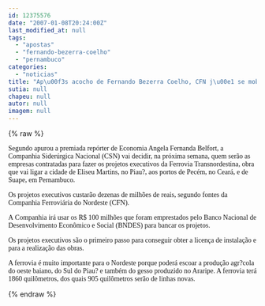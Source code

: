 ```yaml
---
id: 12375576
date: "2007-01-08T20:24:00Z"
last_modified_at: null
tags:
  - "apostas"
  - "fernando-bezerra-coelho"
  - "pernambuco"
categories:
  - "noticias"
title: "Ap\u00f3s acocho de Fernando Bezerra Coelho, CFN j\u00e1 se mobiliza pela Transnordestina em Pernambuco"
sutia: null
chapeu: null
autor: null
imagem: null
---
```

{% raw %}
<p><P><FONT face=Verdana>Segundo apurou a premiada repórter de Economia Angela Fernanda Belfort, a Companhia Siderúrgica Nacional (CSN) vai decidir, na próxima semana, quem serão as empresas contratadas para fazer os projetos executivos da Ferrovia Transnordestina, obra que vai ligar a cidade de Eliseu Martins, no Piau?, aos portos de Pecém, no Ceará, e de Suape, em Pernambuco. </FONT></P></p>
<p><P><FONT face=Verdana>Os projetos executivos custarão dezenas de milhões de reais, segundo fontes da Companhia Ferroviária do Nordeste (CFN). </FONT></P></p>
<p><P><FONT face=Verdana>A&nbsp;Companhia irá usar os R$ 100 milhões que foram emprestados pelo Banco Nacional de Desenvolvimento Econômico e Social (BNDES) para bancar os projetos. </FONT></P></p>
<p><P><FONT face=Verdana>Os projetos executivos são o primeiro passo para conseguir obter a licença de instalação e para a realização das obras. </FONT></P></p>
<p><P><FONT face=Verdana>A ferrovia é muito importante para o Nordeste porque poderá escoar a produção agr?cola do oeste baiano, do Sul do Piau? e também do gesso produzido no Araripe. A ferrovia terá 1860 quilômetros, dos quais 905 quilômetros serão de linhas novas.</FONT> </P> </p>
{% endraw %}